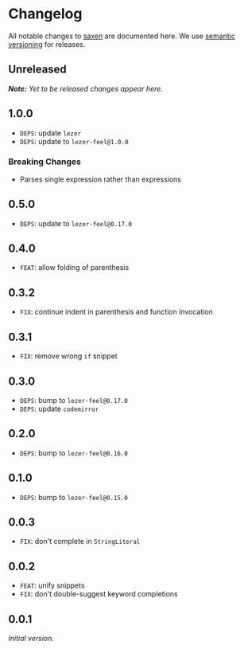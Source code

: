 # Changelog

All notable changes to [saxen](https://github.com/nikku/lang-feel) are documented here. We use [semantic versioning](http://semver.org/) for releases.

## Unreleased

___Note:__ Yet to be released changes appear here._

## 1.0.0

* `DEPS`: update `lezer`
* `DEPS`: update to `lezer-feel@1.0.0`

### Breaking Changes

* Parses single expression rather than expressions

## 0.5.0

* `DEPS`: update to `lezer-feel@0.17.0`

## 0.4.0

* `FEAT`: allow folding of parenthesis

## 0.3.2

* `FIX`: continue indent in parenthesis and function invocation

## 0.3.1

* `FIX`: remove wrong `if` snippet

## 0.3.0

* `DEPS`: bump to `lezer-feel@0.17.0`
* `DEPS`: update `codemirror`

## 0.2.0

* `DEPS`: bump to `lezer-feel@0.16.0`

## 0.1.0

* `DEPS`: bump to `lezer-feel@0.15.0`

## 0.0.3

* `FIX`: don't complete in `StringLiteral`

## 0.0.2

* `FEAT`: unify snippets
* `FIX`: don't double-suggest keyword completions

## 0.0.1

_Initial version._